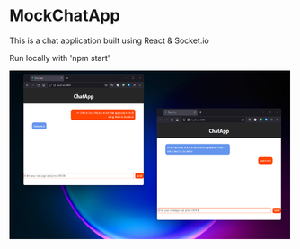 # MockChatApp

This is a chat application built using React & Socket.io

Run locally with 'npm start'

<img src="ChatAppDemo.png" alt=".." width="500" height="300">


